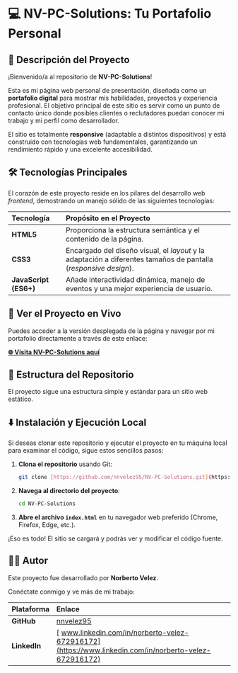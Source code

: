 # 💻 NV-PC-Solutions: Tu Portafolio Personal

## 🌟 Descripción del Proyecto

¡Bienvenido/a al repositorio de **NV-PC-Solutions**!

Esta es mi página web personal de presentación, diseñada como un **portafolio digital** para mostrar mis habilidades, proyectos y experiencia profesional. El objetivo principal de este sitio es servir como un punto de contacto único donde posibles clientes o reclutadores puedan conocer mi trabajo y mi perfil como desarrollador.

El sitio es totalmente **responsive** (adaptable a distintos dispositivos) y está construido con tecnologías web fundamentales, garantizando un rendimiento rápido y una excelente accesibilidad.

## 🛠️ Tecnologías Principales

El corazón de este proyecto reside en los pilares del desarrollo web *frontend*, demostrando un manejo sólido de las siguientes tecnologías:

| Tecnología | Propósito en el Proyecto |
| :--- | :--- |
| **HTML5** | Proporciona la estructura semántica y el contenido de la página. |
| **CSS3** | Encargado del diseño visual, el *layout* y la adaptación a diferentes tamaños de pantalla (*responsive design*). |
| **JavaScript (ES6+)** | Añade interactividad dinámica, manejo de eventos y una mejor experiencia de usuario. |

## 🚀 Ver el Proyecto en Vivo

Puedes acceder a la versión desplegada de la página y navegar por mi portafolio directamente a través de este enlace:

[**🌐 Visita NV-PC-Solutions aquí**](https://nv-pc-solutions.vercel.app/?fbclid=PAZXh0bgNhZW0CMTEAAadiCXHboYH_K7-OvFtH-5uffO87VghXQDnQ5TnEwRhJLvjIjgrFkgT6G5Duag_aem_62qKnIqA-dOvIdUAxoH0lw)

## 📂 Estructura del Repositorio

El proyecto sigue una estructura simple y estándar para un sitio web estático.

## ⬇️ Instalación y Ejecución Local

Si deseas clonar este repositorio y ejecutar el proyecto en tu máquina local para examinar el código, sigue estos sencillos pasos:

1.  **Clona el repositorio** usando Git:
    ```bash
    git clone [https://github.com/nnvelez95/NV-PC-Solutions.git](https://github.com/nnvelez95/NV-PC-Solutions.git)
    ```

2.  **Navega al directorio del proyecto**:
    ```bash
    cd NV-PC-Solutions
    ```

3.  **Abre el archivo `index.html`** en tu navegador web preferido (Chrome, Firefox, Edge, etc.).

¡Eso es todo! El sitio se cargará y podrás ver y modificar el código fuente.

## 🧑‍💻 Autor

Este proyecto fue desarrollado por **Norberto Velez**.

Conéctate conmigo y ve más de mi trabajo:

| Plataforma | Enlace |
| :--- | :--- |
| **GitHub** | [nnvelez95](https://github.com/nnvelez95) |
| **LinkedIn** |[ www.linkedin.com/in/norberto-velez-672916172](https://www.linkedin.com/in/norberto-velez-672916172)|
